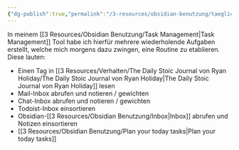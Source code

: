 ```yaml
---
{"dg-publish":true,"permalink":"/3-resources/obsidian-benutzung/taeglicher-ablauf/","noteIcon":"","created":"2024-04-14T11:21:07.773+02:00","updated":"2024-04-15T08:30:16.292+02:00"}
---
```



In meinem [[3 Resources/Obsidian Benutzung/Task Management\|Task Management]] Tool habe ich hierfür mehrere wiederholende Aufgaben erstellt, welche mich morgens dazu zwingen, eine Routine zu etablieren. Diese lauten:

- Einen Tag in [[3 Resources/Verhalten/The Daily Stoic Journal von Ryan Holiday/The Daily Stoic Journal von Ryan Holiday\|The Daily Stoic Journal von Ryan Holiday]] lesen
- Mail-Inbox abrufen und notieren / gewichten
- Chat-Inbox abrufen und notieren / gewichten
- Todoist-Inbox einsortieren
- Obsidian-[[3 Resources/Obsidian Benutzung/Inbox\|Inbox]] abrufen und Notizen einsortieren
- [[3 Resources/Obsidian Benutzung/Plan your today tasks\|Plan your today tasks]]
